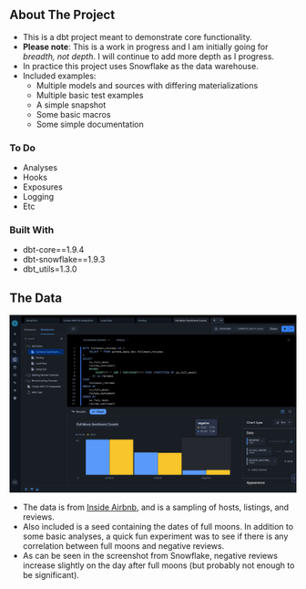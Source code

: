 
## About The Project
- This is a dbt project meant to demonstrate core functionality. 
- **Please note**: This is a work in progress and I am initially going for *breadth, not depth*. I will
continue to add more depth as I progress.
- In practice this project uses Snowflake as the data warehouse.
- Included examples:
    - Multiple models and sources with differing materializations
    - Multiple basic test examples
    - A simple snapshot
    - Some basic macros
    - Some simple documentation

### To Do
- Analyses
- Hooks
- Exposures
- Logging
- Etc

### Built With
- dbt-core==1.9.4
- dbt-snowflake==1.9.3
- dbt_utils=1.3.0

## The Data

![](./docs/images/chart_ss.png "image Title")

- The data is from [Inside Airbnb](https://insideairbnb.com/get-the-data/), and is a sampling of hosts, listings, and reviews.
- Also included is a seed containing the dates of full moons. In addition to some basic analyses, a quick fun experiment was to see if there is any correlation between full moons and negative reviews.
- As can be seen in the screenshot from Snowflake, negative reviews increase slightly on the day after full moons (but probably not enough to be significant). 